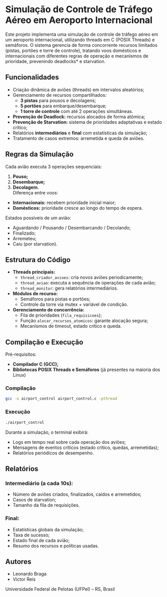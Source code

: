 # Simulação de Controle de Tráfego Aéreo em Aeroporto Internacional

Este projeto implementa uma simulação de controle de tráfego aéreo em um aeroporto internacional, utilizando threads em C (POSIX Threads) e semáforos. O sistema gerencia de forma concorrente recursos limitados (pistas, portões e torre de controle), tratando voos domésticos e internacionais com diferentes regras de operação e mecanismos de prioridade, prevenindo deadlocks* e starvation.

## Funcionalidades

- Criação dinâmica de aviões (threads) em intervalos aleatórios;
- Gerenciamento de recursos compartilhados:
  - **3 pistas** para pousos e decolagens;
  - **5 portões** para embarque/desembarque;
  - **1 torre de controle** com até 2 operações simultâneas.
- **Prevenção de Deadlock:** recursos alocados de forma atômica;
- **Prevenção de Starvation:** sistema de prioridades adaptativas e estado crítico;
- Relatórios **intermediários** e **final** com estatísticas da simulação;
- Tratamento de casos extremos: arremetida e queda de aviões.

## Regras da Simulação

Cada avião executa 3 operações sequenciais:
1. **Pouso;**
2. **Desembarque;**
3. **Decolagem.**
\
Diferença entre voos:
- **Internacionais:** recebem prioridade inicial maior;
- **Domésticos:** prioridade cresce ao longo do tempo de espera.

Estados possíveis de um avião:
- Aguardando / Pousando / Desembarcando / Decolando;
- Finalizado;
- Arremeteu;
- Caiu (por starvation).

## Estrutura do Código

- **Threads principais:**
  - `thread_criador_avioes`: cria novos aviões periodicamente;
  - `thread_aviao`: executa a sequência de operações de cada avião;
  - `thread_monitor`: gera relatórios intermediários.
- **Módulos de recurso:**
  - Semáforos para pistas e portões;
  - Controle da torre via mutex + variável de condição.
- **Gerenciamento de concorrência:**
  - Fila de prioridades (`fila_requisicoes`);
  - Função `alocar_recursos_atomicos`: garante alocação segura;
  - Mecanismos de timeout, estado crítico e queda.

## Compilação e Execução

Pré-requisitos:
- **Compilador C (GCC);**  
- **Bibliotecas POSIX Threads e Semáforos** (já presentes na maioria dos Linux)

### Compilação
```bash
gcc -o airport_control airport_control.c -pthread
```

### Execução
```bash
./airport_control
```

Durante a simulação, o terminal exibirá:
- Logs em tempo real sobre cada operação dos aviões;
- Mensagens de eventos críticos (estado crítico, quedas, arremetidas);
- Relatórios periódicos de desempenho.

## Relatórios

### Intermediário (a cada 10s):
- Número de aviões criados, finalizados, caídos e arremetidos;
- Casos de starvation;
- Tamanho da fila de requisições.

### Final:
- Estatísticas globais da simulação;
- Taxa de sucesso;
- Estado final de cada avião;
- Resumo dos recursos e políticas usadas.

## Autores
- Leonardo Braga
- Victor Reis

Universidade Federal de Pelotas (UFPel) – RS, Brasil

